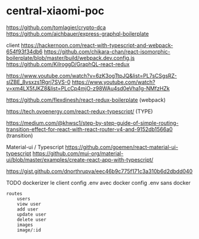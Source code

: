 # central-xiaomi-poc
https://github.com/tomlagier/crypto-dca
https://github.com/aichbauer/express-graphql-boilerplate

client
https://hackernoon.com/react-with-typescript-and-webpack-654f93f34db6
https://github.com/chikara-chan/react-isomorphic-boilerplate/blob/master/build/webpack.dev.config.js
https://github.com/KilroggD/GraphQL-react-redux

https://www.youtube.com/watch?v=6zK3ogTtpJQ&list=PL7sCSgsRZ-slZBE_8vsxzs1Rgrj7SVS-0
https://www.youtube.com/watch?v=xm4LX5fJKZ8&list=PLcCp4mjO-z98WAu4sd0eVha1g-NMfzHZk

https://github.com/flexdinesh/react-redux-boilerplate (webpack)

https://tech.ovoenergy.com/react-redux-typescript/ (TYPE)

https://medium.com/@khwsc1/step-by-step-guide-of-simple-routing-transition-effect-for-react-with-react-router-v4-and-9152db1566a0 (transition)

Material-ui / Typescript
https://github.com/goemen/react-material-ui-typescript
https://github.com/mui-org/material-ui/blob/master/examples/create-react-app-with-typescript/

https://gist.github.com/dnorthrupva/eec46b9c775f171c3a310b6d2dbdd040

TODO
	dockerizer le client
	config .env avec docker
	config .env sans docker

	routes
		users
		view user
		add user
		update user
		delete user
		images
		image/:id
